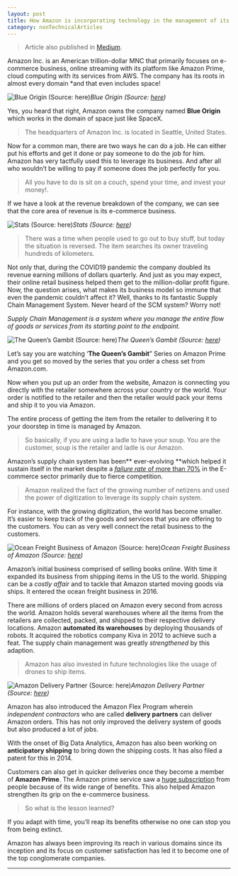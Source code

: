 ```yaml
---
layout: post 
title: How Amazon is incorporating technology in the management of its supply chain?
category: nonTechnicalArticles
---
```


> Article also published in [Medium](https://surajsv.medium.com/).

Amazon Inc. is an American trillion-dollar MNC that primarily focuses on e-commerce business, online streaming with its platform like Amazon Prime, cloud computing with its services from AWS. The company has its roots in almost every domain *and that even includes space!

![Blue Origin (Source: [here](https://cdn.geekwire.com/wp-content/uploads/2017/04/170405-blue-chat.jpg))](https://cdn-images-1.medium.com/max/2294/0*yHQmZV3Li4ROyX0U.jpg)*Blue Origin (Source: [here](https://cdn.geekwire.com/wp-content/uploads/2017/04/170405-blue-chat.jpg))*

Yes, you heard that right, Amazon owns the company named **Blue Origin** which works in the domain of space just like SpaceX.
> The headquarters of Amazon Inc. is located in Seattle, United States.

Now for a common man, there are two ways he can do a job. He can either put his efforts and get it done or pay someone to do the job for him. Amazon has very tactfully used this to leverage its business. And after all who wouldn’t be willing to pay if someone does the job perfectly for you.
> All you have to do is sit on a couch, spend your time, and invest your money!.

If we have a look at the revenue breakdown of the company, we can see that the core area of revenue is its e-commerce business.

![Stats (Source: [here](https://in.pcmag.com/twitchtv/131846/how-amazon-makes-its-money))](https://cdn-images-1.medium.com/max/2714/1*vneBN2wjIe8xymDQbOCezA.jpeg)*Stats (Source: [here](https://in.pcmag.com/twitchtv/131846/how-amazon-makes-its-money))*
> There was a time when people used to go out to buy stuff, but today the situation is reversed. The item searches its owner traveling hundreds of kilometers.

Not only that, during the COVID19 pandemic the company doubled its revenue earning millions of dollars quarterly. And just as you may expect, their online retail business helped them get to the million-dollar profit figure. Now, the question arises, what makes its business model so immune that even the pandemic couldn’t affect it? Well, thanks to its fantastic Supply Chain Management System. Never heard of the SCM system? Worry not!

*Supply Chain Management is a system where you manage the entire flow of goods or services from its starting point to the endpoint.*

![The Queen’s Gambit (Source: [here](https://supicket.com/wp-content/uploads/2020/10/the-queens-gambit-poster-scaled.jpg))](https://cdn-images-1.medium.com/max/2000/0*1QSPP9jVOmOqv6ud)*The Queen’s Gambit (Source: [here](https://supicket.com/wp-content/uploads/2020/10/the-queens-gambit-poster-scaled.jpg))*

Let’s say you are watching ‘**The Queen’s Gambit**” Series on Amazon Prime and you get so moved by the series that you order a chess set from Amazon.com.

Now when you put up an order from the website, Amazon is connecting you directly with the retailer somewhere across your country or the world. Your order is notified to the retailer and then the retailer would pack your items and ship it to you via Amazon.

The entire process of getting the item from the retailer to delivering it to your doorstep in time is managed by Amazon.
> So basically, if you are using a ladle to have your soup. You are the customer, soup is the retailer and ladle is our Amazon.

Amazon’s supply chain system has been** ever-evolving **which helped it sustain itself in the market despite a [*failure rate* of more than 70%](https://www.failory.com/blog/ecommerce-failure#:~:text=E%2Dcommerce%20business%20has%20a,whole%20e%2Dcommerce%20businesses%20fail.) in the E-commerce sector primarily due to fierce competition.
> Amazon realized the fact of the growing number of netizens and used the power of digitization to leverage its supply chain system.

For instance, with the growing digitization, the world has become smaller. It’s easier to keep track of the goods and services that you are offering to the customers. You can as very well connect the retail business to the customers.

![Ocean Freight Business of Amazon (Source: [here](https://mishgea.files.wordpress.com/2017/01/amazon-ocean.png))](https://cdn-images-1.medium.com/max/2000/0*Dtf-pTh7tt8ButuW)*Ocean Freight Business of Amazon (Source: [here](https://mishgea.files.wordpress.com/2017/01/amazon-ocean.png))*

Amazon’s initial business comprised of selling books online. With time it expanded its business from shipping items in the US to the world. Shipping can be a *costly affair* and to tackle that Amazon started moving goods via ships. It entered the ocean freight business in 2016.

There are millions of orders placed on Amazon every second from across the world. Amazon holds several warehouses where all the items from the retailers are collected, packed, and shipped to their respective delivery locations. Amazon **automated its warehouses** by deploying thousands of robots. It acquired the robotics company Kiva in 2012 to achieve such a feat. The supply chain management was greatly *strengthened* by this adaption.
> Amazon has also invested in future technologies like the usage of drones to ship items.

![Amazon Delivery Partner (Source: [here](https://cf-images.us-east-1.prod.boltdns.net/v1/static/5502557046001/5c3a9ff3-3b8e-4f7d-b7ee-b427dc937990/2ac9e6aa-940c-4406-a36f-8ba150a35ca4/1280x720/match/image.jpg))](https://cdn-images-1.medium.com/max/2000/0*Dw8ZW3zdTazTP4G0.jpg)*Amazon Delivery Partner (Source: [here](https://cf-images.us-east-1.prod.boltdns.net/v1/static/5502557046001/5c3a9ff3-3b8e-4f7d-b7ee-b427dc937990/2ac9e6aa-940c-4406-a36f-8ba150a35ca4/1280x720/match/image.jpg))*

Amazon has also introduced the Amazon Flex Program wherein *independent contractors* who are called **delivery partners** can deliver Amazon orders. This has not only improved the delivery system of goods but also produced a lot of jobs.

With the onset of Big Data Analytics, Amazon has also been working on **anticipatory shipping** to bring down the shipping costs. It has also filed a patent for this in 2014.

Customers can also get in quicker deliveries once they become a member of **Amazon Prime**. The Amazon prime service saw a [huge subscription](https://www.republicworld.com/technology-news/apps/how-many-devices-can-use-amazon-prime-video-on-a-single-account.html#:~:text=As%20per%20reports%2C%20Amazon%20Prime,of%20over%20100%20million%20users.) from people because of its wide range of benefits. This also helped Amazon strengthen its grip on the e-commerce business.
> So what is the lesson learned?

If you adapt with time, you’ll reap its benefits otherwise no one can stop you from being extinct.

Amazon has always been improving its reach in various domains since its inception and its focus on customer satisfaction has led it to become one of the top conglomerate companies.

----------------
